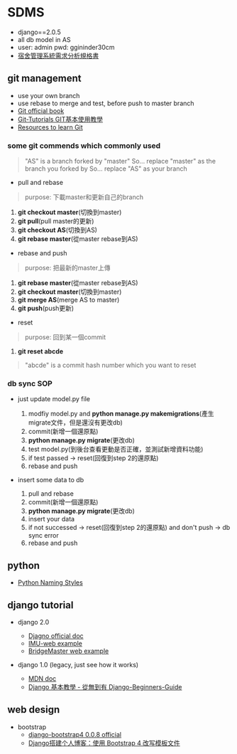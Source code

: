 # SDMS
- django==2.0.5
- all db model in AS
- user: admin pwd: ggininder30cm
- [宿舍管理系統需求分析規格書](https://docs.google.com/document/d/1e4HUTmRYDU0zfzpa5FRnCo6pT7ENsX0ncKWby8rSg88/edit)

## git management
- use your own branch
- use rebase to merge and test, before push to master branch
- [Git official book](https://git-scm.com/book/zh-tw/v2)
- [Git-Tutorials GIT基本使用教學](https://github.com/twtrubiks/Git-Tutorials)
- [Resources to learn Git](https://try.github.io/)

### some git commends which commonly used
> "AS" is a branch forked by "master"
> So... replace "master" as the branch you forked by
> So... replace "AS" as your branch

- pull and rebase
> purpose: 下載master和更新自己的branch
  1. **git checkout master**(切換到master)
  2. **git pull**(pull master的更新)
  3. **git checkout AS**(切換到AS)
  4. **git rebase master**(從master rebase到AS)

- rebase and push
> purpose: 把最新的master上傳
  1. **git rebase master**(從master rebase到AS)
  2. **git checkout master**(切換到master)
  3. **git merge AS**(merge AS to master)
  4. **git push**(push更新)

- reset
> purpose: 回到某一個commit
  1. **git reset abcde**
  > "abcde" is a commit hash number which you want to reset

### db sync SOP
- just update model.py file
  1. modfiy model.py and **python manage.py makemigrations**(產生migrate文件，但是還沒有更改db)
  2. commit(新增一個還原點)
  3. **python manage.py migrate**(更改db)
  4. test model.py(到後台查看更動是否正確，並測試新增資料功能)
  5. if test passed -> reset(回復到step 2的還原點)
  6. rebase and push

- insert some data to db
  1. pull and rebase
  2. commit(新增一個還原點)
  3. **python manage.py migrate**(更改db)
  4. insert your data
  5. if not successed -> reset(回復到step 2的還原點) and don't push -> db sync error
  6. rebase and push

## python
- [Python Naming Styles](https://realpython.com/python-pep8/#naming-conventions)

## django tutorial
- django 2.0
  - [Djagno official doc](https://docs.djangoproject.com/zh-hans/2.0/)
  - [IMU-web example](https://github.com/tratitude/IMU-web)
  - [BridgeMaster web example](https://github.com/tratitude/BridgeMaster/tree/master/Web)

- django 1.0 (legacy, just see how it works)
  - [MDN doc](https://developer.mozilla.org/zh-TW/docs/Learn/Server-side/Django)
  - [Django 基本教學 - 從無到有 Django-Beginners-Guide](https://github.com/twtrubiks/django-tutorial)

## web design
- bootstrap
  - [django-bootstrap4 0.0.8 official](https://pypi.org/project/django-bootstrap4/)
  - [Django搭建个人博客：使用 Bootstrap 4 改写模板文件](https://segmentfault.com/a/1190000016459726)
